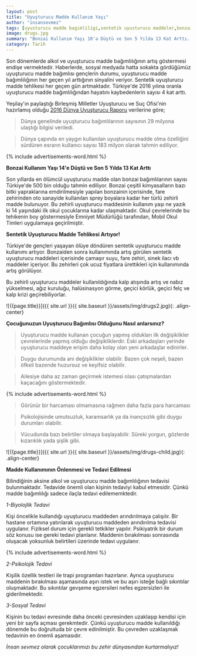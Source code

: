 ```yaml
---
layout: post
title: "Uyuşturucu Madde Kullanım Yaşı"
author: "insansevmez"
tags: [uyusturucu madde bagimliligi,sentetik uyusturucu maddeler,bonzai kullanim yasi, madde kullanimi, uyusturucu madde tedavisi ,toplumsal sorunlar]
image: drugs.jpg
summary: "Bonzai Kullanım Yaşı 10'a Düştü ve Son 5 Yılda 13 Kat Arttı. Sentetik Uyuşturucu Madde Tehlikesi Artıyor.Çocuğunuzun Uyuşturucu Bağımlısı Olduğunu Nasıl anlarsınız? Uyuşturucu Madde Kullanımı ve Etkileri nelerdir. Madde Kullanımının Önlenmesi ve Tedavi Edilmesi"
category: Tarih
---
```


Son dönemlerde alkol ve uyuşturucu madde bağımlılığının artış göstermesi endişe vermektedir. Haberlerde, sosyal medyada hatta sokakta gördüğümüz uyuşturucu madde bağımlısı gençlerin durumu, uyuşturucu madde bağımlılığının her geçen yıl arttığının sinyalini veriyor. Sentetik uyuşturucu madde tehlikesi her geçen gün artmaktadır. Türkiye'de 2016 yılına oranla uyuşturucu madde bağımlılığından hayatını kaybedenlerin sayısı 4 kat arttı.

Yeşilay'ın paylaştığı Birleşmiş Milletler Uyuşturucu ve Suç Ofisi'nin hazırlamış olduğu [2016 Dünya Uyuşturucu Raporu](http://www.yesilay.org.tr/tr/haberler/detay/2016-dunya-uyusturucu-raporu-aciklandi) verilerine göre;

>Dünya genelinde uyuşturucu bağımlılarının sayısının 29 milyona ulaştığı bilgisi veriledi.

>Dünya çapında en yaygın kullanılan uyuşturucu madde olma özelliğini sürdüren esrarın kullanıcı sayısı 183 milyon olarak tahmin ediliyor. 

{% include advertisements-word.html %}

**Bonzai Kullanım Yaşı 14'e Düştü ve Son 5 Yılda 13 Kat Arttı**

Son yıllarda en ölümcül uyuşturucu madde olan bonzai bağımlılarının sayısı Türkiye'de 500 bin olduğu tahmin ediliyor. Bonzai çeşitli kimyasalların bazı bitki yapraklarına emdirilmesiyle yapılan bonzainin içerisinde, fare zehirinden oto sanayide kullanılan sprey boyalara kadar her türlü zehirli madde bulunuyor. Bu zehirli uyuşturucu maddesinin kullanım yaşı ne yazık ki 14 yaşındaki ilk okul çocuklarına kadar ulaşmaktadır. Okul çevrelerinde bu tehikenin boy göstermesiyle Emniyet Müdürlüğü tarafından, Mobil Okul Timleri uygulamaya geçirilmiştir.

**Sentetik Uyuşturucu Madde Tehlikesi Artıyor!**

Türkiye'de gençleri yaşayan ölüye döndüren sentetik uyuşturucu madde kullanımı artıyor. Bonzaiden sonra kullanımında artış görülen sentetik uyuşturucu maddeleri içerisinde çamaşır suyu, fare zehiri, sinek ilacı vb maddeler içeriyor. Bu zehirleri çok ucuz fiyatlara ürettikleri için kullanımında artış görülüyor. 

Bu zehirli uyuşturucu maddeler kullanıldığında kalp atışında artış ve nabız yükselmesi, ağız kuruluğu, halüsinasyon görme, geçici körlük, geçici felç ve kalp krizi geçirebiliyorlar. 

![{{page.title}}]({{ site.url }}{{ site.baseurl }}/assets/img/drugs2.jpg){: .align-center}

**Çocuğunuzun Uyuşturucu Bağımlısı Olduğunu Nasıl anlarsınız?**

>Uyuşturucu madde kullanan çocuğun yapmış oldukları ilk değişiklikler çevrelerinde yapmış olduğu değişikliklerdir. Eski arkadaşları yerinde uyuşturucu maddeye erişim daha kolay olan yeni arkadaşlar edinirler.

>Duygu durumunda ani değişiklikler olabilir. Bazen çok neşeli, bazen öfkeli bazende huzursuz ve keyifsiz olabilir.

>Ailesiye daha az zaman geçirmek istemesi olası çatışmalardan kaçacağını göstermektedir.

{% include advertisements-word.html %}

>Görünür bir harcaması olmamasına rağmen daha fazla para harcaması

>Psikolojisinde umutsuzluk, karamsarlık ya da inançsızlık gibi duygu durumları olabilir.

>Vücudunda bazı belirtiler olmaya başlayabilir. Süreki yorgun, gözlerde kızarıklık yada şişlik gibi.


![{{page.title}}]({{ site.url }}{{ site.baseurl }}/assets/img/drugs-child.jpg){: .align-center}


**Madde Kullanımının Önlenmesi ve Tedavi Edilmesi**

Bilindiğinin aksine alkol ve uyuşturucu madde bağımlılığının tedavisi bulunmaktadır. Tedavide önemli olan kişinin tedaviyi kabul etmesidir. Çünkü madde bağımlılığı sadece ilaçla tedavi edilememktedir.

*1-Biyolojlik Tedavi*

Kişi öncelikle kullandığı uyuşturucu maddeden arındırılmaya çalışılır. Bir hastane ortamına yatırılarak uyuşturucu maddeden arındırılma tedavisi uygulanır. Fiziksel durum için gerekli tetkikler yapılır. Psikiyatrik bir durum söz konusu ise gereki tedavi planlanır. Maddenin bırakılması sonrasında oluşacak yoksunluk belirtileri üzerinde tedavi uygulanır.

{% include advertisements-word.html %}

*2-Psikolojik Tedavi*

Kişilik özellik testleri ile trapi programları hazırlanır. Ayrıca uyuşturucu maddenin bırakılması aşamasında aşırı istek ve bu aşırı isteğe bağlı sıkıntılar oluşmaktadır. Bu sıkıntılar gevşeme egzersileri nefes egzersizleri ile giderilmektedir.

*3-Sosyal Tedavi*

Kişinin bu tedavi evresinde daha önceki çevresinden uzaklaşıp kendisi için yeni bir sayfa açması gerekmtedir. Çünkü uyuşturucu madde kullanıldığı dönemde bu doğrultuda bir çevre edinilmiştir. Bu çevreden uzaklaşmak tedavinin en önemli aşamasıdır.


*İnsan sevmez olarak çocuklarımızı bu zehir dünyasından kurtarmalıyız!*   